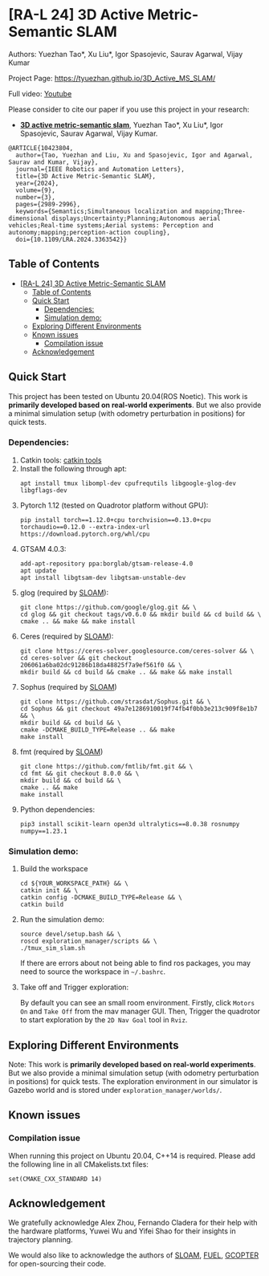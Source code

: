 # [RA-L 24] 3D Active Metric-Semantic SLAM
Authors: Yuezhan Tao*, Xu Liu*, Igor Spasojevic, Saurav Agarwal, Vijay Kumar

Project Page: https://tyuezhan.github.io/3D_Active_MS_SLAM/

Full video: [Youtube](https://www.youtube.com/watch?v=Kb3s3IJ-wNg) 



Please consider to cite our paper if you use this project in your research:
- [__3D active metric-semantic slam__](https://ieeexplore.ieee.org/abstract/document/10423804), Yuezhan Tao*, Xu Liu*, Igor Spasojevic, Saurav Agarwal, Vijay Kumar.

```
@ARTICLE{10423804,
  author={Tao, Yuezhan and Liu, Xu and Spasojevic, Igor and Agarwal, Saurav and Kumar, Vijay},
  journal={IEEE Robotics and Automation Letters}, 
  title={3D Active Metric-Semantic SLAM}, 
  year={2024},
  volume={9},
  number={3},
  pages={2989-2996},
  keywords={Semantics;Simultaneous localization and mapping;Three-dimensional displays;Uncertainty;Planning;Autonomous aerial vehicles;Real-time systems;Aerial systems: Perception and autonomy;mapping;perception-action coupling},
  doi={10.1109/LRA.2024.3363542}}
```


## Table of Contents

- [\[RA-L 24\] 3D Active Metric-Semantic SLAM](#ra-l-24-3d-active-metric-semantic-slam)
  - [Table of Contents](#table-of-contents)
  - [Quick Start](#quick-start)
    - [Dependencies:](#dependencies)
    - [Simulation demo:](#simulation-demo)
  - [Exploring Different Environments](#exploring-different-environments)
  - [Known issues](#known-issues)
    - [Compilation issue](#compilation-issue)
  - [Acknowledgement](#acknowledgement)

## Quick Start

This project has been tested on Ubuntu 20.04(ROS Noetic). This work is **primarily developed based on real-world experiments**. But we also provide a minimal simulation setup (with odometry perturbation in positions) for quick tests.

### Dependencies:
1. Catkin tools: [catkin tools](https://catkin-tools.readthedocs.io/en/latest/installing.html)
2. Install the following through apt:
    ```
    apt install tmux libompl-dev cpufrequtils libgoogle-glog-dev libgflags-dev
    ```
3. Pytorch 1.12 (tested on Quadrotor platform without GPU): 
    ```
    pip install torch==1.12.0+cpu torchvision==0.13.0+cpu torchaudio==0.12.0 --extra-index-url https://download.pytorch.org/whl/cpu
    ```
4. GTSAM 4.0.3: 
    ```
    add-apt-repository ppa:borglab/gtsam-release-4.0
    apt update
    apt install libgtsam-dev libgtsam-unstable-dev
    ```
5. glog (required by [SLOAM](https://github.com/KumarRobotics/sloam)):
    ```
    git clone https://github.com/google/glog.git && \
    cd glog && git checkout tags/v0.6.0 && mkdir build && cd build && \
    cmake .. && make && make install
    ```
6. Ceres (required by [SLOAM](https://github.com/KumarRobotics/sloam)):
    ```
    git clone https://ceres-solver.googlesource.com/ceres-solver && \
    cd ceres-solver && git checkout 206061a6ba02dc91286b18da48825f7a9ef561f0 && \
    mkdir build && cd build && cmake .. && make && make install
    ```
7. Sophus (required by [SLOAM](https://github.com/KumarRobotics/sloam))
    ```
    git clone https://github.com/strasdat/Sophus.git && \
    cd Sophus && git checkout 49a7e1286910019f74fb4f0bb3e213c909f8e1b7 && \
    mkdir build && cd build && \
    cmake -DCMAKE_BUILD_TYPE=Release .. && make
    make install
    ```
8. fmt (required by [SLOAM](https://github.com/KumarRobotics/sloam))
    ```
    git clone https://github.com/fmtlib/fmt.git && \
    cd fmt && git checkout 8.0.0 && \
    mkdir build && cd build && \
    cmake .. && make  
    make install
    ```
9.  Python dependencies:
    ```
    pip3 install scikit-learn open3d ultralytics==8.0.38 rosnumpy numpy==1.23.1
    ```

### Simulation demo:
1. Build the workspace
    ```
    cd ${YOUR_WORKSPACE_PATH} && \
    catkin init && \
    catkin config -DCMAKE_BUILD_TYPE=Release && \
    catkin build
    ```

2. Run the simulation demo:
    ```
    source devel/setup.bash && \
    roscd exploration_manager/scripts && \
    ./tmux_sim_slam.sh
    ```

    If there are errors about not being able to find ros packages, you may need to source the workspace in `~/.bashrc`. 

3. Take off and Trigger exploration:

   By default you can see an small room environment. Firstly, click `Motors On` and `Take Off` from the mav manager GUI. Then, Trigger the quadrotor to start exploration by the ```2D Nav Goal``` tool in ```Rviz```.

## Exploring Different Environments
Note: This work is **primarily developed based on real-world experiments**. But we also provide a minimal simulation setup (with odometry perturbation in positions) for quick tests.
The exploration environment in our simulator is Gazebo world and is stored under `exploration_manager/worlds/`.


## Known issues

### Compilation issue

When running this project on Ubuntu 20.04, C++14 is required. Please add the following line in all CMakelists.txt files:

```
set(CMAKE_CXX_STANDARD 14)
```

## Acknowledgement

We gratefully acknowledge Alex Zhou, Fernando Cladera for their help with the hardware platforms, Yuwei Wu and Yifei Shao for their insights in trajectory planning.

We would also like to acknowledge the authors of [SLOAM](https://github.com/KumarRobotics/sloam), [FUEL](https://github.com/HKUST-Aerial-Robotics/FUEL), [GCOPTER](https://github.com/ZJU-FAST-Lab/GCOPTER) for open-sourcing their code.
